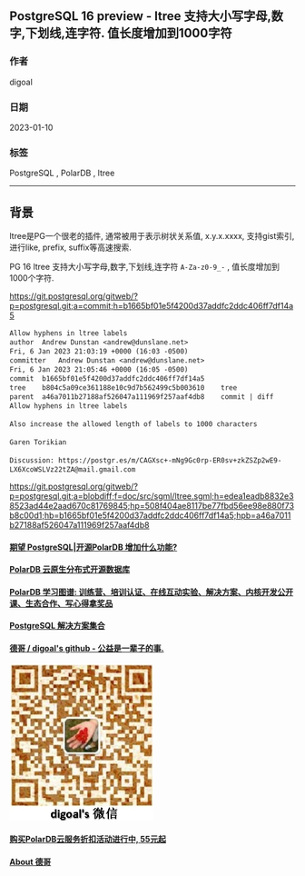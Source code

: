 ## PostgreSQL 16 preview - ltree 支持大小写字母,数字,下划线,连字符. 值长度增加到1000字符  
                        
### 作者                        
digoal                        
                        
### 日期                        
2023-01-10                     
                        
### 标签                        
PostgreSQL , PolarDB , ltree   
                        
----                        
                        
## 背景    
ltree是PG一个很老的插件, 通常被用于表示树状关系值, x.y.x.xxxx, 支持gist索引, 进行like, prefix, suffix等高速搜索.   
  
PG 16 ltree 支持大小写字母,数字,下划线,连字符 `A-Za-z0-9_-` , 值长度增加到1000个字符.    
  
https://git.postgresql.org/gitweb/?p=postgresql.git;a=commit;h=b1665bf01e5f4200d37addfc2ddc406ff7df14a5  
  
```  
Allow hyphens in ltree labels  
author	Andrew Dunstan <andrew@dunslane.net>	  
Fri, 6 Jan 2023 21:03:19 +0000 (16:03 -0500)  
committer	Andrew Dunstan <andrew@dunslane.net>	  
Fri, 6 Jan 2023 21:05:46 +0000 (16:05 -0500)  
commit	b1665bf01e5f4200d37addfc2ddc406ff7df14a5  
tree	b804c5a09ce361188e10c9d7b562499c5b003610	tree  
parent	a46a7011b27188af526047a111969f257aaf4db8	commit | diff  
Allow hyphens in ltree labels  
  
Also increase the allowed length of labels to 1000 characters  
  
Garen Torikian  
  
Discussion: https://postgr.es/m/CAGXsc+-mNg9Gc0rp-ER0sv+zkZSZp2wE9-LX6XcoWSLVz22tZA@mail.gmail.com  
```  
  
  
https://git.postgresql.org/gitweb/?p=postgresql.git;a=blobdiff;f=doc/src/sgml/ltree.sgml;h=edea1eadb8832e38523ad44e2aad670c81769845;hp=508f404ae8117be77fbd56ee98e880f73b8c00d1;hb=b1665bf01e5f4200d37addfc2ddc406ff7df14a5;hpb=a46a7011b27188af526047a111969f257aaf4db8    
  
  
#### [期望 PostgreSQL|开源PolarDB 增加什么功能?](https://github.com/digoal/blog/issues/76 "269ac3d1c492e938c0191101c7238216")
  
  
#### [PolarDB 云原生分布式开源数据库](https://github.com/ApsaraDB "57258f76c37864c6e6d23383d05714ea")
  
  
#### [PolarDB 学习图谱: 训练营、培训认证、在线互动实验、解决方案、内核开发公开课、生态合作、写心得拿奖品](https://www.aliyun.com/database/openpolardb/activity "8642f60e04ed0c814bf9cb9677976bd4")
  
  
#### [PostgreSQL 解决方案集合](../201706/20170601_02.md "40cff096e9ed7122c512b35d8561d9c8")
  
  
#### [德哥 / digoal's github - 公益是一辈子的事.](https://github.com/digoal/blog/blob/master/README.md "22709685feb7cab07d30f30387f0a9ae")
  
  
![digoal's wechat](../pic/digoal_weixin.jpg "f7ad92eeba24523fd47a6e1a0e691b59")
  
  
#### [购买PolarDB云服务折扣活动进行中, 55元起](https://www.aliyun.com/activity/new/polardb-yunparter?userCode=bsb3t4al "e0495c413bedacabb75ff1e880be465a")
  
  
#### [About 德哥](https://github.com/digoal/blog/blob/master/me/readme.md "a37735981e7704886ffd590565582dd0")
  
